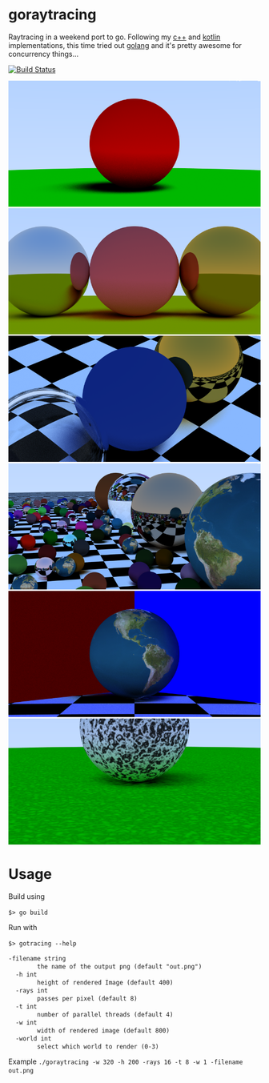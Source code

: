 # goraytracing
Raytracing in a weekend port to go. Following my [c++](https://github.com/mehrmann/raytracing) and [kotlin](https://github.com/mehrmann/kraytracing) implementations, this time tried out [golang](https://golang.org/) and it's pretty awesome for concurrency things...

[![Build Status](https://travis-ci.com/mehrmann/goraytracing.svg?branch=master)](https://travis-ci.com/mehrmann/goraytracing)

![world_0](world_0.png)
![world_1](world_1.png)
![world_2](world_2.png)
![world_3](world_3.png)
![world_4](world_4.png)
![world_5](world_5.png)

# Usage
Build using

`$> go build`

Run with

`$> gotracing --help`

```
-filename string
    	the name of the output png (default "out.png")
  -h int
    	height of rendered Image (default 400)
  -rays int
    	passes per pixel (default 8)
  -t int
    	number of parallel threads (default 4)
  -w int
    	width of rendered image (default 800)
  -world int
    	select which world to render (0-3)
```

Example
`./goraytracing -w 320 -h 200 -rays 16 -t 8 -w 1 -filename out.png`
